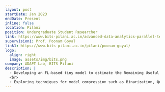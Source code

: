 ```yaml
---
layout: post
startDate: Jan 2023
endDate: Present
inline: false
location: Pilani
position: Undergraduate Student Researcher
link: https://www.bits-pilani.ac.in/advanced-data-analytics-parallel-technologies-laboratory/
supervision1: Prof. Poonam Goyal
link1: https://www.bits-pilani.ac.in/pilani/poonam-goyal/
logo:
  align: right
  image: assets/img/bits.png
company: ADAPT Lab, BITS Pilani
description: |
  ◦ Developing an FL-based tiny model to estimate the Remaining Useful Life (RUL) of electric vehicle batteries
  <br>
  ◦ Exploring techniques for model compression such as Binarization, Quantization, Pruning, and Knowledge Distillation to reduce memory constraints for deploying on edge devices and enhance the Machine learning(ML) model’s performance
---
```

